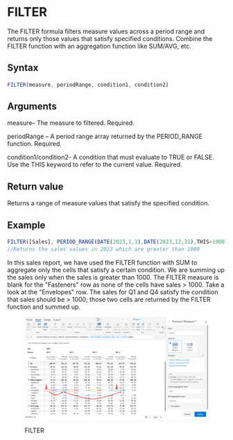 # FILTER

The FILTER formula filters measure values across a period range and returns only those values that satisfy specified conditions. Combine the FILTER function with an aggregation function like SUM/AVG, etc.

## Syntax

```javascript
FILTER(measure, periodRange, condition1, condition2)
```

## Arguments

measure– The measure to filtered. Required.

periodRange – A period range array returned by the PERIOD\_RANGE function. Required.

condition1/condition2- A condition that must evaluate to TRUE or FALSE. Use the THIS keyword to refer to the current value. Required.

## Return value

Returns a range of measure values that satisfy the specified condition.

## Example

```javascript
FILTER([Sales], PERIOD_RANGE(DATE(2023,1,1),DATE(2023,12,31),THIS>1000)
//Returns the sales values in 2023 which are greater than 1000
```

In this sales report, we have used the FILTER function with SUM to aggregate only the cells that satisfy a certain condition. We are summing up the sales only when the sales is greater than 1000. The FILTER measure is blank for the "Fasteners" row as none of the cells have sales > 1000. Take a look at the "Envelopes" row. The sales for Q1 and Q4 satisfy the condition that sales should be > 1000; those two cells are returned by the FILTER function and summed up.

<figure><img src="../../.gitbook/assets/image (1375).png" alt=""><figcaption><p>FILTER</p></figcaption></figure>
